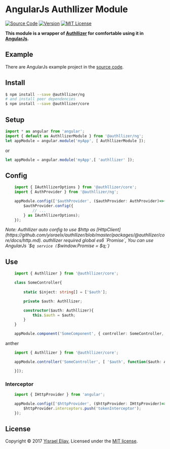 # AngularJs Authllizer Module
[![Source Code](https://img.shields.io/badge/%3C/%3E-source--code-blue.svg)](https://github.com/yisraelx/authllizer/blob/master/packages/@authllizer/ng)
[![Version](https://img.shields.io/npm/v/@authllizer/ng.svg)](https://www.npmjs.com/package/@authllizer/ng)
[![MIT License](https://img.shields.io/npm/l/@authllizer/ng.svg)](https://github.com/yisraelx/authllizer/blob/master/LICENSE)

**This module is a wrapper of [Authllizer] for comfortable using it in [AngularJs].**

## Example
There are AngularJs example project in the [source code](https://github.com/yisraelx/authllizer/blob/master/examples/ng).

## Install
```sh
$ npm install --save @authllizer/ng
# and install peer dependencies 
$ npm install --save @authllizer/core
```

## Setup
```ts
import * as angular from 'angular';
import { default as AuthllizerModule } from '@authllizer/ng';
let appModule = angular.module('myApp', [ AuthllizerModule ]);
```
or
```ts
let appModule = angular.module('myApp',[ 'authllizer' ]);
```

## Config
```ts
    import { IAuthllizerOptions } from '@authllizer/core';
    import { AuthProvider } from '@authllizer/ng';

    appModule.config(['$authProvider', ($authProvider: AuthProvider)=>{
        $authProvider.config({
            // ...
        } as IAuthllizerOptions);
    });
```
*Note: Authllizer auto config to use $http as [HttpClient](https://github.com/yisraelx/authllizer/blob/master/packages/@authllizer/core/docs/http.md). authllizer required global es6 `Promise`, You can use AngularJs `$q` service (`$window.Promise = $q;`)* 

## Use
```ts
    import { Authllizer } from '@authllizer/core';

    class SomeController{
        
        static $inject: string[] = ['$auth'];

        private $auth: Authllizer;

        constructor($auth: Authllizer){
            this.$auth = $auth;
        }
    }

    appModule.component('SomeComponent', { controller: SomeController, ... });
```
anther
```ts
    import { Authllizer } from '@authllizer/core';

    appModule.controller('SomeController', [ '$auth', function($auth: Authllizer) {

    }]);
```

### Interceptor
```ts
    import { IHttpProvider } from 'angular';

    appModule.config(['$httpProvider', ($httpProvider: IHttpProvider)=>{
        $httpProvider.interceptors.push('tokenInterceptor');
    });
```

## License
Copyright © 2017 [Yisrael Eliav](https://github.com/yisraelx),
Licensed under the [MIT license](https://github.com/yisraelx/authllizer/blob/master/LICENSE).

[Authllizer]: https://www.npmjs.com/package/@authllizer/core
[AngularJs]: https://angularjs.org
